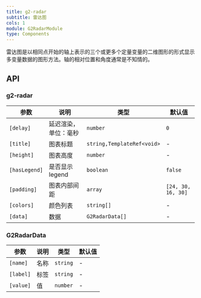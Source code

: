 ```yaml
---
title: g2-radar
subtitle: 雷达图
cols: 1
module: G2RadarModule
type: Components
---
```


雷达图是以相同点开始的轴上表示的三个或更多个定量变量的二维图形的形式显示多变量数据的图形方法。轴的相对位置和角度通常是不知情的。

## API

### g2-radar

| 参数          | 说明               | 类型                       | 默认值             |
|---------------|------------------|----------------------------|--------------------|
| `[delay]`     | 延迟渲染，单位：毫秒 | `number`                   | `0`                |
| `[title]`     | 图表标题           | `string,TemplateRef<void>` | -                  |
| `[height]`    | 图表高度           | `number`                   | -                  |
| `[hasLegend]` | 是否显示 legend    | `boolean`                  | `false`            |
| `[padding]`   | 图表内部间距       | `array`                    | `[24, 30, 16, 30]` |
| `[colors]`    | 颜色列表           | `string[]`                 | -                  |
| `[data]`      | 数据               | `G2RadarData[]`            | -                  |

### G2RadarData

| 参数      | 说明 | 类型     | 默认值 |
|-----------|-----|----------|--------|
| `[name]`  | 名称 | `string` | -      |
| `[label]` | 标签 | `string` | -      |
| `[value]` | 值   | `number` | -      |

